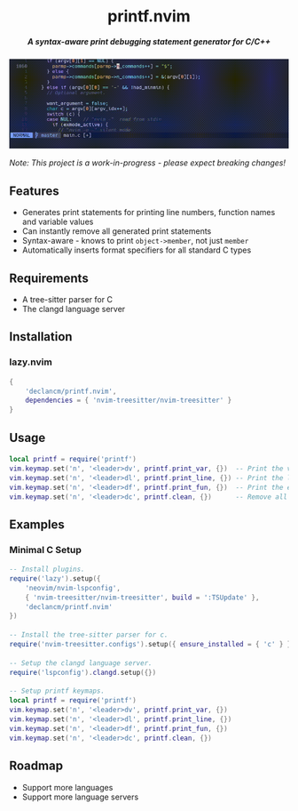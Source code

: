 <div align="center">
    <h1>printf.nvim</h1>
    <h5>A syntax-aware print debugging statement generator for C/C++</h5>
</div>

![printf.nvim](assets/printf_demo.gif "print_var demo")

*Note: This project is a work-in-progress - please expect breaking changes!*

## Features

- Generates print statements for printing line numbers, function names and variable values
- Can instantly remove all generated print statements
- Syntax-aware - knows to print `object->member`, not just `member`
- Automatically inserts format specifiers for all standard C types

## Requirements

- A tree-sitter parser for C
- The clangd language server

## Installation

### lazy.nvim

```lua
{
    'declancm/printf.nvim',
    dependencies = { 'nvim-treesitter/nvim-treesitter' }
}
```

## Usage

```lua
local printf = require('printf')
vim.keymap.set('n', '<leader>dv', printf.print_var, {})  -- Print the variable under the cursor.
vim.keymap.set('n', '<leader>dl', printf.print_line, {}) -- Print the line number.
vim.keymap.set('n', '<leader>df', printf.print_fun, {})  -- Print the enclosed function name.
vim.keymap.set('n', '<leader>dc', printf.clean, {})      -- Remove all the generated statements.
```

## Examples

### Minimal C Setup

```lua
-- Install plugins.
require('lazy').setup({
    'neovim/nvim-lspconfig',
    { 'nvim-treesitter/nvim-treesitter', build = ':TSUpdate' },
    'declancm/printf.nvim'
})

-- Install the tree-sitter parser for c.
require('nvim-treesitter.configs').setup({ ensure_installed = { 'c' } })

-- Setup the clangd language server.
require('lspconfig').clangd.setup({})

-- Setup printf keymaps.
local printf = require('printf')
vim.keymap.set('n', '<leader>dv', printf.print_var, {})
vim.keymap.set('n', '<leader>dl', printf.print_line, {})
vim.keymap.set('n', '<leader>df', printf.print_fun, {})
vim.keymap.set('n', '<leader>dc', printf.clean, {})
```

## Roadmap

- Support more languages
- Support more language servers

